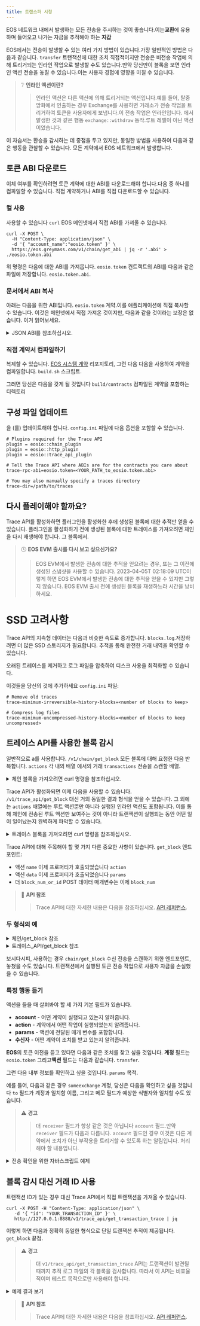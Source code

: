 ```yaml
---
title: 트랜스퍼 시청
---
```


EOS 네트워크 내에서 발생하는 모든 전송을 주시하는 것이 좋습니다.이는**교환**에 유용하며 
들어오고 나가는 자금을 추적해야 하는 **지갑**

EOS에서는 전송이 발생할 수 있는 여러 가지 방법이 있습니다.가장 일반적인 방법은 다음과 같습니다. `transfer` 트랜잭션에 대한 조치
직접적이지만 전송은 비전송 작업에 의해 트리거되는 인라인 작업으로 발생할 수도 있습니다.만약 당신만이
블록을 보면 인라인 액션 전송을 놓칠 수 있습니다.이는 사용자 경험에 영향을 미칠 수 있습니다.

>❔ **인라인 액션이란?**
>>인라인 액션은 다른 액션에 의해 트리거되는 액션입니다.예를 들어, 탈중앙화에서 인출하는 경우 
>Exchange를 사용하면 거래소가 전송 작업을 트리거하여 토큰을 사용자에게 보냅니다.이 전송 작업은 인라인입니다.
>에서 발생한 것과 같은 행동 `exchange::withdraw` 동작.루트 레벨이 아닌 액션이었습니다.

이 자습서는 환승을 감시하는 데 중점을 두고 있지만, 동일한 방법을 사용하여 다음과 같은 행동을 관찰할 수 있습니다.
모든 계약에서 EOS 네트워크에서 발생합니다.

## 토큰 ABI 다운로드

이체 여부를 확인하려면 토큰 계약에 대한 ABI를 다운로드해야 합니다.다음 중 하나를 컴파일할 수 있습니다. 
직접 계약하거나 ABI를 직접 다운로드할 수 있습니다.

### 컬 사용

사용할 수 있습니다 `curl` EOS 메인넷에서 직접 ABI를 가져올 수 있습니다.

```shell
curl -X POST \
  -H "Content-Type: application/json" \
  -d '{ "account_name":"eosio.token" }' \
  https://eos.greymass.com/v1/chain/get_abi | jq -r '.abi' > ./eosio.token.abi
```

위 명령은 다음에 대한 ABI를 가져옵니다. `eosio.token` 컨트랙트의 ABI를 다음과 같은 파일에 저장합니다. `eosio.token.abi`.

### 문서에서 ABI 복사

아래는 다음을 위한 ABI입니다. `eosio.token` 계약.이를 애플리케이션에 직접 복사할 수 있습니다.
이것은 메인넷에서 직접 가져온 것이지만, 다음과 같을 것이라는 보장은 없습니다.
이거 읽어보세요.

<details>
 <summary>JSON ABI를 참조하십시오.</summary>

```json
{
  "version": "eosio::abi/1.1",
  "types": [],
  "structs": [
    {
      "name": "account",
      "base": "",
      "fields": [
        {
          "name": "balance",
          "type": "asset"
        }
      ]
    },
    {
      "name": "close",
      "base": "",
      "fields": [
        {
          "name": "owner",
          "type": "name"
        },
        {
          "name": "symbol",
          "type": "symbol"
        }
      ]
    },
    {
      "name": "create",
      "base": "",
      "fields": [
        {
          "name": "issuer",
          "type": "name"
        },
        {
          "name": "maximum_supply",
          "type": "asset"
        }
      ]
    },
    {
      "name": "currency_stats",
      "base": "",
      "fields": [
        {
          "name": "supply",
          "type": "asset"
        },
        {
          "name": "max_supply",
          "type": "asset"
        },
        {
          "name": "issuer",
          "type": "name"
        }
      ]
    },
    {
      "name": "issue",
      "base": "",
      "fields": [
        {
          "name": "to",
          "type": "name"
        },
        {
          "name": "quantity",
          "type": "asset"
        },
        {
          "name": "memo",
          "type": "string"
        }
      ]
    },
    {
      "name": "open",
      "base": "",
      "fields": [
        {
          "name": "owner",
          "type": "name"
        },
        {
          "name": "symbol",
          "type": "symbol"
        },
        {
          "name": "ram_payer",
          "type": "name"
        }
      ]
    },
    {
      "name": "retire",
      "base": "",
      "fields": [
        {
          "name": "quantity",
          "type": "asset"
        },
        {
          "name": "memo",
          "type": "string"
        }
      ]
    },
    {
      "name": "transfer",
      "base": "",
      "fields": [
        {
          "name": "from",
          "type": "name"
        },
        {
          "name": "to",
          "type": "name"
        },
        {
          "name": "quantity",
          "type": "asset"
        },
        {
          "name": "memo",
          "type": "string"
        }
      ]
    }
  ],
  "actions": [
    {
      "name": "close",
      "type": "close",
      "ricardian_contract": "---\nspec_version: \"0.2.0\"\ntitle: Close Token Balance\nsummary: 'Close {{nowrap owner}}’s zero quantity balance'\nicon: https://raw.githubusercontent.com/cryptokylin/eosio.contracts/v1.7.0/contracts/icons/token.png#207ff68b0406eaa56618b08bda81d6a0954543f36adc328ab3065f31a5c5d654\n---\n\n{{owner}} agrees to close their zero quantity balance for the {{symbol_to_symbol_code symbol}} token.\n\nRAM will be refunded to the RAM payer of the {{symbol_to_symbol_code symbol}} token balance for {{owner}}."
    },
    {
      "name": "create",
      "type": "create",
      "ricardian_contract": "---\nspec_version: \"0.2.0\"\ntitle: Create New Token\nsummary: 'Create a new token'\nicon: https://raw.githubusercontent.com/cryptokylin/eosio.contracts/v1.7.0/contracts/icons/token.png#207ff68b0406eaa56618b08bda81d6a0954543f36adc328ab3065f31a5c5d654\n---\n\n{{$action.account}} agrees to create a new token with symbol {{asset_to_symbol_code maximum_supply}} to be managed by {{issuer}}.\n\nThis action will not result any any tokens being issued into circulation.\n\n{{issuer}} will be allowed to issue tokens into circulation, up to a maximum supply of {{maximum_supply}}.\n\nRAM will deducted from {{$action.account}}’s resources to create the necessary records."
    },
    {
      "name": "issue",
      "type": "issue",
      "ricardian_contract": "---\nspec_version: \"0.2.0\"\ntitle: Issue Tokens into Circulation\nsummary: 'Issue {{nowrap quantity}} into circulation and transfer into {{nowrap to}}’s account'\nicon: https://raw.githubusercontent.com/cryptokylin/eosio.contracts/v1.7.0/contracts/icons/token.png#207ff68b0406eaa56618b08bda81d6a0954543f36adc328ab3065f31a5c5d654\n---\n\nThe token manager agrees to issue {{quantity}} into circulation, and transfer it into {{to}}’s account.\n\n{{#if memo}}There is a memo attached to the transfer stating:\n{{memo}}\n{{/if}}\n\nIf {{to}} does not have a balance for {{asset_to_symbol_code quantity}}, or the token manager does not have a balance for {{asset_to_symbol_code quantity}}, the token manager will be designated as the RAM payer of the {{asset_to_symbol_code quantity}} token balance for {{to}}. As a result, RAM will be deducted from the token manager’s resources to create the necessary records.\n\nThis action does not allow the total quantity to exceed the max allowed supply of the token."
    },
    {
      "name": "open",
      "type": "open",
      "ricardian_contract": "---\nspec_version: \"0.2.0\"\ntitle: Open Token Balance\nsummary: 'Open a zero quantity balance for {{nowrap owner}}'\nicon: https://raw.githubusercontent.com/cryptokylin/eosio.contracts/v1.7.0/contracts/icons/token.png#207ff68b0406eaa56618b08bda81d6a0954543f36adc328ab3065f31a5c5d654\n---\n\n{{ram_payer}} agrees to establish a zero quantity balance for {{owner}} for the {{symbol_to_symbol_code symbol}} token.\n\nIf {{owner}} does not have a balance for {{symbol_to_symbol_code symbol}}, {{ram_payer}} will be designated as the RAM payer of the {{symbol_to_symbol_code symbol}} token balance for {{owner}}. As a result, RAM will be deducted from {{ram_payer}}’s resources to create the necessary records."
    },
    {
      "name": "retire",
      "type": "retire",
      "ricardian_contract": "---\nspec_version: \"0.2.0\"\ntitle: Remove Tokens from Circulation\nsummary: 'Remove {{nowrap quantity}} from circulation'\nicon: https://raw.githubusercontent.com/cryptokylin/eosio.contracts/v1.7.0/contracts/icons/token.png#207ff68b0406eaa56618b08bda81d6a0954543f36adc328ab3065f31a5c5d654\n---\n\nThe token manager agrees to remove {{quantity}} from circulation, taken from their own account.\n\n{{#if memo}} There is a memo attached to the action stating:\n{{memo}}\n{{/if}}"
    },
    {
      "name": "transfer",
      "type": "transfer",
      "ricardian_contract": "---\nspec_version: \"0.2.0\"\ntitle: Transfer Tokens\nsummary: 'Send {{nowrap quantity}} from {{nowrap from}} to {{nowrap to}}'\nicon: https://raw.githubusercontent.com/cryptokylin/eosio.contracts/v1.7.0/contracts/icons/transfer.png#5dfad0df72772ee1ccc155e670c1d124f5c5122f1d5027565df38b418042d1dd\n---\n\n{{from}} agrees to send {{quantity}} to {{to}}.\n\n{{#if memo}}There is a memo attached to the transfer stating:\n{{memo}}\n{{/if}}\n\nIf {{from}} is not already the RAM payer of their {{asset_to_symbol_code quantity}} token balance, {{from}} will be designated as such. As a result, RAM will be deducted from {{from}}’s resources to refund the original RAM payer.\n\nIf {{to}} does not have a balance for {{asset_to_symbol_code quantity}}, {{from}} will be designated as the RAM payer of the {{asset_to_symbol_code quantity}} token balance for {{to}}. As a result, RAM will be deducted from {{from}}’s resources to create the necessary records."
    }
  ],
  "tables": [
    {
      "name": "accounts",
      "index_type": "i64",
      "key_names": [],
      "key_types": [],
      "type": "account"
    },
    {
      "name": "stat",
      "index_type": "i64",
      "key_names": [],
      "key_types": [],
      "type": "currency_stats"
    }
  ],
  "ricardian_clauses": [],
  "error_messages": [],
  "abi_extensions": [],
  "variants": [],
  "action_results": []
}
```

</details>

### 직접 계약서 컴파일하기

복제할 수 있습니다. [EOS 시스템 계약](https://github.com/eosnetworkfoundation/eos-system-contracts/) 리포지토리,
그런 다음 다음을 사용하여 계약을 컴파일합니다. `build.sh` 스크립트.

그러면 당신은 다음을 갖게 될 것입니다 `build/contracts` 컴파일된 계약을 포함하는 디렉토리

## 구성 파일 업데이트

을 (를) 업데이트해야 합니다. `config.ini` 파일에 다음 옵션을 포함할 수 있습니다.

```shell
# Plugins required for the Trace API
plugin = eosio::chain_plugin
plugin = eosio::http_plugin
plugin = eosio::trace_api_plugin

# Tell the Trace API where ABIs are for the contracts you care about 
trace-rpc-abi=eosio.token=<YOUR_PATH_to_eosio.token.abi>

# You may also manually specify a traces directory
trace-dir=/path/to/traces
```

## 다시 플레이해야 할까요?

Trace API를 활성화하면 플러그인을 활성화한 후에 생성된 블록에 대한 추적만 얻을 수 있습니다. 
플러그인을 활성화하기 전에 생성된 블록에 대한 트레이스를 가져오려면 체인을 다시 재생해야 합니다.
그 블록에서.

>🕔 **EOS EVM 출시를 다시 보고 싶으신가요?**
> >EOS EVM에서 발생한 전송에 대한 추적을 얻으려는 경우, 또는 그 이전에 생성된 스냅샷을 사용할 수 있습니다.
>2023-04-05T 02:18:09 UTC이렇게 하면 EOS EVM에서 발생한 전송에 대한 추적을 얻을 수 있지만 그렇지 않습니다. 
>EOS EVM 출시 전에 생성된 블록을 재생하느라 시간을 낭비하세요.

# SSD 고려사항

Trace API의 지속형 데이터는 다음과 비슷한 속도로 증가합니다. `blocks.log`.저장하려면 더 많은 SSD 스토리지가 필요합니다.
추적을 통해 완전한 거래 내역을 확인할 수 있습니다.

오래된 트레이스를 제거하고 로그 파일을 압축하여 디스크 사용을 최적화할 수 있습니다.

이것들을 당신의 것에 추가하세요 `config.ini` 파일:
```shell
# Remove old traces
trace-minimum-irreversible-history-blocks=<number of blocks to keep>

# Compress log files
trace-minimum-uncompressed-history-blocks=<number of blocks to keep uncompressed>
```

## 트레이스 API를 사용한 블록 감시

일반적으로 a를 사용합니다. `/v1/chain/get_block` 모든 블록에 대해 요청한 다음 반복합니다. `actions` 각 내의 배열
에서의 거래 `transactions` 전송을 스캔할 배열.

<details>
 <summary>체인 블록을 가져오려면 curl 명령을 참조하십시오.</summary>

```shell
curl -X POST \
   -H "Content-Type: application/json" \
   -d '{ "block_num_or_id": 2 }' \
   http://127.0.0.1:8888/v1/chain/get_block | jq
```

</details>

Trace API가 활성화되면 이제 다음을 사용할 수 있습니다. `/v1/trace_api/get_block` 대신 거의 동일한 결과 형식을 얻을 수 있습니다. 
그 외에는 `actions` 배열에는 루트 액션뿐만 아니라 실행된 인라인 액션도 포함됩니다. 
이를 통해 체인에 전송된 루트 액션만 보여주는 것이 아니라 트랜잭션이 실행되는 동안 어떤 일이 일어났는지 완벽하게 파악할 수 있습니다.

<details>
 <summary>트레이스 블록을 가져오려면 curl 명령을 참조하십시오.</summary>

```shell
curl -X POST \
   -H "Content-Type: application/json" \
   -d '{ "block_num": 2 }' \
   http://127.0.0.1:8888/v1/trace_api/get_block | jq
```

</details>

Trace API에 대해 주목해야 할 몇 가지 다른 중요한 사항이 있습니다. `get_block` 엔드포인트:
- 액션 `name` 이제 프로퍼티가 호출되었습니다 `action`
- 액션 `data` 이제 프로퍼티가 호출되었습니다 `params`
- 더 `block_num_or_id` POST 데이터 매개변수는 이제 `block_num`

>📄 **API 참조**
>>Trace API에 대한 자세한 내용은 다음을 참조하십시오. [API 레퍼런스](https://docs.eosnetwork.com/apis/leap/latest/trace_api.api).


### 두 형식의 예

<details>
 <summary>체인/get_block 참조</summary>

```json
{
  "timestamp": "2023-06-02T15:10:56.500",
  "producer": "eosio",
  "confirmed": 0,
  "previous": "000000140022c6320e45d8d390e686b6ce6148db4d602884be01776ad8d18c46",
  "transaction_mroot": "430716daff9428cf0327dd9fd08478295a4422bf303b13a74d88379a5e89ff5f",
  "action_mroot": "3ee0e97056c1c592ee755d9d26e178d810dba8c0af57410632fc0e7c4ac9f9a0",
  "schedule_version": 0,
  "new_producers": null,
  "producer_signature": "SIG_K1_KiSmFVmh498vHRj5rzWvFKo1zJDV2vUv5hfQVwpyj1GtYF1wSedAkJ2zihMWMjFWxqZmWVJZtW3wCFLBtAEDTSxjK7deQV",
  "transactions": [
    {
      "status": "executed",
      "cpu_usage_us": 192,
      "net_usage_words": 17,
      "trx": {
        "id": "1c073fe57292a253ea18cd7075c5420301038197806eeda51e94a33ce63be935",
        "signatures": [
          "SIG_K1_KVPDUxX5DbokbpYj9VgNZw3AZHu9HCLcH2CJbMhJuY2MfcufaLcaRz3KAwLJd12JkoR6r1EUN2XeTVjrDtorKFMiMwnd4f"
        ],
        "compression": "none",
        "packed_context_free_data": "",
        "context_free_data": [],
        "packed_trx": "9e067a641300ba187bdd00000000010000e82a01ea3055000000dcdcd4b2e3010000000000000e3d00000000a8ed3232270000000000000e3da08601000000000004454f5300000000a0d8340d75a524c50631323334353600",
        "transaction": {
          "expiration": "2023-06-02T15:11:26",
          "ref_block_num": 19,
          "ref_block_prefix": 3715831994,
          "max_net_usage_words": 0,
          "max_cpu_usage_ms": 0,
          "delay_sec": 0,
          "context_free_actions": [],
          "actions": [
            {
              "account": "eosio.dex",
              "name": "withdraw",
              "authorization": [
                {
                  "actor": "bob",
                  "permission": "active"
                }
              ],
              "data": {
                "account": "bob",
                "quantity": "10.0000 EOS",
                "to": "someexchange",
                "memo": "123456"
              },
              "hex_data": "0000000000000e3da08601000000000004454f5300000000a0d8340d75a524c506313233343536"
            }
          ]
        }
      }
    }
  ],
  "id": "000000157b7f9e05cf80f8861df6e6bda357230ed7c8a29409d5c5d823fc0a1f",
  "block_num": 21,
  "ref_block_prefix": 2264432847
}
```
</details>

<details>
 <summary>트레이스_API/get_block 참조</summary>

```json
{
  "id": "000000157b7f9e05cf80f8861df6e6bda357230ed7c8a29409d5c5d823fc0a1f",
  "number": 21,
  "previous_id": "000000140022c6320e45d8d390e686b6ce6148db4d602884be01776ad8d18c46",
  "status": "irreversible",
  "timestamp": "2023-06-02T15:10:56.500Z",
  "producer": "eosio",
  "transaction_mroot": "430716daff9428cf0327dd9fd08478295a4422bf303b13a74d88379a5e89ff5f",
  "action_mroot": "3ee0e97056c1c592ee755d9d26e178d810dba8c0af57410632fc0e7c4ac9f9a0",
  "schedule_version": 0,
  "transactions": [
    {
      "id": "2529fa879b6a4d7a75f892ab2ee9ace8c322355c2700c713b38c5b4aba023c2b",
      "block_num": 21,
      "block_time": "2023-06-02T15:10:56.500",
      "producer_block_id": null,
      "actions": [
        {
          "global_sequence": 50,
          "receiver": "eosio",
          "account": "eosio",
          "action": "onblock",
          "authorization": [
            {
              "account": "eosio",
              "permission": "active"
            }
          ],
          "data": "008619580000000000ea3055000000000013ce0c73faba187bdd5bce9432d8a5505b8da7a0a88a89d4c063d27b770000000000000000000000000000000000000000000000000000000000000000ceb2eeb65028c5680dfc06486faad42bfd7ff4c6e3b211058eff625d0d1f212f000000000000",
          "return_value": ""
        }
      ],
      "status": "executed",
      "cpu_usage_us": 100,
      "net_usage_words": 0,
      "signatures": [],
      "transaction_header": {
        "expiration": "2023-06-02T15:10:57",
        "ref_block_num": 20,
        "ref_block_prefix": 3554166030,
        "max_net_usage_words": 0,
        "max_cpu_usage_ms": 0,
        "delay_sec": 0
      }
    },
    {
      "id": "1c073fe57292a253ea18cd7075c5420301038197806eeda51e94a33ce63be935",
      "block_num": 21,
      "block_time": "2023-06-02T15:10:56.500",
      "producer_block_id": null,
      "actions": [
        {
          "global_sequence": 51,
          "receiver": "eosio.dex",
          "account": "eosio.dex",
          "action": "withdraw",
          "authorization": [
            {
              "account": "bob",
              "permission": "active"
            }
          ],
          "data": "0000000000000e3da08601000000000004454f5300000000a0d8340d75a524c506313233343536",
          "return_value": ""
        },
        {
          "global_sequence": 52,
          "receiver": "eosio.token",
          "account": "eosio.token",
          "action": "transfer",
          "authorization": [
            {
              "account": "eosio.dex",
              "permission": "active"
            }
          ],
          "data": "0000e82a01ea3055a0d8340d75a524c5a08601000000000004454f530000000006313233343536",
          "return_value": "",
          "params": {
            "from": "eosio.dex",
            "to": "someexchange",
            "quantity": "10.0000 EOS",
            "memo": "123456"
          }
        },
        {
          "global_sequence": 53,
          "receiver": "eosio.dex",
          "account": "eosio.token",
          "action": "transfer",
          "authorization": [
            {
              "account": "eosio.dex",
              "permission": "active"
            }
          ],
          "data": "0000e82a01ea3055a0d8340d75a524c5a08601000000000004454f530000000006313233343536",
          "return_value": "",
          "params": {
            "from": "eosio.dex",
            "to": "someexchange",
            "quantity": "10.0000 EOS",
            "memo": "123456"
          }
        },
        {
          "global_sequence": 54,
          "receiver": "someexchange",
          "account": "eosio.token",
          "action": "transfer",
          "authorization": [
            {
              "account": "eosio.dex",
              "permission": "active"
            }
          ],
          "data": "0000e82a01ea3055a0d8340d75a524c5a08601000000000004454f530000000006313233343536",
          "return_value": "",
          "params": {
            "from": "eosio.dex",
            "to": "someexchange",
            "quantity": "10.0000 EOS",
            "memo": "123456"
          }
        }
      ],
      "status": "executed",
      "cpu_usage_us": 192,
      "net_usage_words": 17,
      "signatures": [
        "SIG_K1_KVPDUxX5DbokbpYj9VgNZw3AZHu9HCLcH2CJbMhJuY2MfcufaLcaRz3KAwLJd12JkoR6r1EUN2XeTVjrDtorKFMiMwnd4f"
      ],
      "transaction_header": {
        "expiration": "2023-06-02T15:11:26",
        "ref_block_num": 19,
        "ref_block_prefix": 3715831994,
        "max_net_usage_words": 0,
        "max_cpu_usage_ms": 0,
        "delay_sec": 0
      }
    }
  ]
}
```
</details>

보시다시피, 사용하는 경우 `chain/get_block` 수신 전송을 스캔하기 위한 엔드포인트, 놓쳤을 수도 있습니다. 
트랜잭션에서 실행된 토큰 전송 작업으로 사용자 자금을 손실했을 수 있습니다.

### 특정 행동 듣기

액션을 들을 때 살펴봐야 할 세 가지 기본 필드가 있습니다. 

- **account** - 어떤 계약이 실행되고 있는지 알려줍니다.
- **action** - 계약에서 어떤 작업이 실행되었는지 알려줍니다.
- **params** - 액션에 전달된 매개 변수를 포함합니다.
- **수신자** - 어떤 계약이 조치를 받고 있는지 알려줍니다.

**EOS**의 토큰 이전을 듣고 있다면 다음과 같은 조치를 찾고 싶을 것입니다.
**계정** 필드는 `eosio.token` 그리고**액션** 필드는 다음과 같습니다. `transfer`.

그런 다음 내부 정보를 확인하고 싶을 것입니다. `params` 목적.

예를 들어, 다음과 같은 경우 `someexchange` 계정, 당신은 다음을 확인하고 싶을 것입니다 `to` 필드가 계정과 일치함 
이름, 그리고 메모 필드가 예상한 식별자와 일치할 수도 있습니다.

>⚠ **경고**
> >더 `receiver` 필드가 항상 같은 것은 아닙니다 `account` 필드.만약 `receiver` 필드가 다음과 다릅니다. 
> `account` 필드인 경우 이것은 다른 계약에서 조치가 아닌 부작용을 트리거할 수 있도록 하는 알림입니다. 
>처리해야 할 내용입니다.

<details>
 <summary>전송 확인을 위한 자바스크립트 예제</summary>

```javascript
const CONTRACT = "eosio.token";
const ACTION = "transfer";
const YOUR_ACCOUNT = "someexchange";

const result = await fetch('https://your.node/v1/trace_api/get_block', {
    method: 'POST',
    body: JSON.stringify({
        block_num: NEXT_BLOCK_NUM
    })
}).then(res => res.json())

for(let transaction of result.transactions) {
    for(let action of transaction.actions) {
        if(
            // This is the smart contract that is being executed
            action.account === CONTRACT
            // This is the action that is being executed
            && action.action === ACTION
            // This is the receiver of this action, if it is not the same as 
            // the contract account, then this is just a notification (DO NOT PROCESS)
            && action.receiver === action.account 
        ) {
            // We now know that this is a transfer action, and it is not 
            // a notification, so we can check the params
            if(action.params.to === YOUR_ACCOUNT) {
                
                // This transfer is for us, so we can do something with it
                const { quantity, memo } = action.params;
                const [amount, symbol] = quantity.split(' ');
                // You should also check that the symbol matches
                // the symbol that you're expecting as well
                if(symbol !== 'EOS') {
                    // This is not the token that we're expecting
                    continue;
                }
                
                
                // ... 
            }
        }
    }
}
```

</details>

## 블록 감시 대신 거래 ID 사용

트랜잭션 ID가 있는 경우 대신 Trace API에서 직접 트랜잭션을 가져올 수 있습니다.

```shell
curl -X POST -H "Content-Type: application/json" \
   -d '{ "id": "YOUR_TRANSACTION_ID" }' \
   http://127.0.0.1:8888/v1/trace_api/get_transaction_trace | jq
```

이렇게 하면 다음과 정확히 동일한 형식으로 단일 트랜잭션 추적이 제공됩니다. `get_block` 끝점.

>⚠ **경고**
> >더 `v1/trace_api/get_transaction_trace` API는 트랜잭션이 발견될 때까지 추적 로그 파일의 각 블록을 검사합니다.
>따라서 이 API는 비효율적이며 테스트 목적으로만 사용해야 합니다.

<details>
 <summary>예제 결과 보기</summary>

```json
{
  "id": "d11dc29013e40c5f132b1ae507622eaba6ab01e1e3ac1ecc875b7a80fdc72233",
  "block_num": 21,
  "block_time": "2023-06-02T15:15:33.500",
  "producer_block_id": null,
  "actions": [
    {
      "global_sequence": 51,
      "receiver": "eosio.dex",
      "account": "eosio.dex",
      "action": "withdraw",
      "authorization": [
        {
          "account": "bob",
          "permission": "active"
        }
      ],
      "data": "0000000000000e3da08601000000000004454f530000000000a6823403ea305506313233343536",
      "return_value": ""
    },
    {
      "global_sequence": 52,
      "receiver": "eosio.token",
      "account": "eosio.token",
      "action": "transfer",
      "authorization": [
        {
          "account": "eosio.dex",
          "permission": "active"
        }
      ],
      "data": "0000e82a01ea305500a6823403ea3055a08601000000000004454f530000000006313233343536",
      "return_value": "",
      "params": {
        "from": "eosio.dex",
        "to": "eosio.token",
        "quantity": "10.0000 EOS",
        "memo": "123456"
      }
    },
    {
      "global_sequence": 53,
      "receiver": "eosio.dex",
      "account": "eosio.token",
      "action": "transfer",
      "authorization": [
        {
          "account": "eosio.dex",
          "permission": "active"
        }
      ],
      "data": "0000e82a01ea305500a6823403ea3055a08601000000000004454f530000000006313233343536",
      "return_value": "",
      "params": {
        "from": "eosio.dex",
        "to": "eosio.token",
        "quantity": "10.0000 EOS",
        "memo": "123456"
      }
    }
  ],
  "status": "executed",
  "cpu_usage_us": 187,
  "net_usage_words": 17,
  "signatures": [
    "SIG_K1_JwowShN9caNF4PeX3oMN3PCwKqbfLKz3f1noURuftDSvEd9RiMdY4HGk2kbVJjN47QKcFJSFMh1Yf6uZAfYRxay8iWprzF"
  ],
  "transaction_header": {
    "expiration": "2023-06-02T15:16:03",
    "ref_block_num": 19,
    "ref_block_prefix": 3497594715,
    "max_net_usage_words": 0,
    "max_cpu_usage_ms": 0,
    "delay_sec": 0
  }
}
```
</details>

>📄 **API 참조**
>>Trace API에 대한 자세한 내용은 다음을 참조하십시오. [API 레퍼런스](https://docs.eosnetwork.com/apis/leap/latest/trace_api.api).

